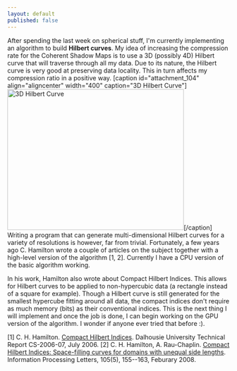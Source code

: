```yaml
---
layout: default
published: false
---
```


After spending the last week on spherical stuff, I'm currently implementing an algorithm to build <strong>Hilbert curves</strong>. My idea of increasing the compression rate for the Coherent Shadow Maps is to use a 3D (possibly 4D) Hilbert curve that will traverse through all my data. Due to its nature, the Hilbert curve is very good at preserving data locality. This in turn affects my compression ratio in a positive way.
[caption id="attachment_104" align="aligncenter" width="400" caption="3D Hilbert Curve"]<img src="http://www.xaviert.be/uploads/2010/10/100317.png" alt="3D Hilbert Curve" title="3D Hilbert Curve" width="400" height="320" class="size-full wp-image-104" />[/caption]
Writing a program that can generate multi-dimensional Hilbert curves for a variety of resolutions is however, far from trivial. Fortunately, a few years ago C. Hamilton wrote a couple of articles on the subject together with a high-level version of the algorithm [1, 2]. Currently I have a CPU version of the basic algorithm working.

In his work, Hamilton also wrote about Compact Hilbert Indices. This allows for Hilbert curves to be applied to non-hypercubic data (a rectangle instead of a square for example). Though a Hilbert curve is still generated for the smallest hypercube fitting around all data, the compact indices don't require as much memory (bits) as their conventional indices. This is the next thing I will implement and once the job is done, I can begin working on the GPU version of the algorithm. I wonder if anyone ever tried that before :).

[1] C. H. Hamilton. <a href="https://www.cs.dal.ca/sites/default/files/CS-2006-07.pdf" target="_blank">Compact Hilbert Indices</a>. Dalhousie University Technical Report CS-2006-07, July 2006.
[2] C. H. Hamilton, A. Rau-Chaplin. <a href="http://flame.cs.dal.ca/~chamilto/hilbert/ipl.pdf" target="_blank">Compact Hilbert Indices: Space-filling curves for domains with unequal side lengths</a>. Information Processing Letters, 105(5), 155--163, Feburary 2008.